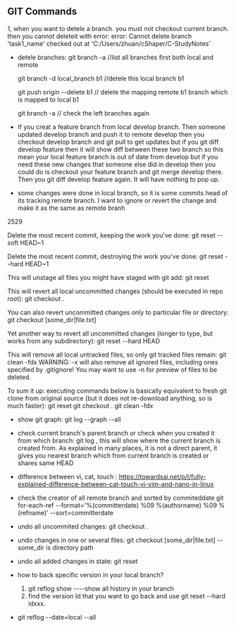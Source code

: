 ## GIT Commands 
1, when you want to detele  a branch. you must not checkout current branch. then you cannot deleteit with error: error: Cannot delete branch 'task1_name' checked out at 'C:/Users/zhuan/cShaper/C-StudyNotes'

* detele branches:
	git branch -a  //list all branches first both local and remote 

	git branch -d local_branch b1 //detele  this local branch b1

	git push origin --delete b1 // delete the mapping remote b1 branch which is mapped to local b1

	git branch -a // check the left branches again 

* If you creat a feature branch from local develop branch. Then someone updated develop branch and push it to remote develop
then you checkout develop branch and git pull to get updates but if you git diff develop feature then it will show diff between these two branch 
so this mean your local feature branch is out of date from develop but if you need these new changes that someone else did in develop
then you could do is checkout your feature branch and git merge develop there. Then you git diff develop feature again. It will have nothing to pop up. 

* some changes were done in local branch, so it is some commits head of its tracking remote branch. I want to ignore or revert the change and make it as the same as remote branh

2529

Delete the most recent commit, keeping the work you've done:
git reset --soft HEAD~1

Delete the most recent commit, destroying the work you've done:
git reset --hard HEAD~1


This will unstage all files you might have staged with git add:
git reset

This will revert all local uncommitted changes (should be executed in repo root):
git checkout .

You can also revert uncommitted changes only to particular file or directory:
git checkout [some_dir|file.txt]

Yet another way to revert all uncommitted changes (longer to type, but works from any subdirectory):
git reset --hard HEAD

This will remove all local untracked files, so only git tracked files remain:
git clean -fdx
WARNING: -x will also remove all ignored files, including ones specified by .gitignore! You may want to use -n for preview of files to be deleted.


To sum it up: executing commands below is basically equivalent to fresh git clone from original source (but it does not re-download anything, so is much faster):
git reset
git checkout .
git clean -fdx


* show git graph:  git log --graph --all

* check current branch's parent branch or check when you created it from which branch: 
git log , this will show where the current branch is created from.
As explained in many places, it is not a direct parent, it gives you nearest branch which from current branch is created or shares same HEAD


* difference between vi, cat, touch : https://towardsai.net/p/l/fully-explained-difference-between-cat-touch-vi-vim-and-nano-in-linux


* check the creator of all remote branch and sorted by commiteddate
  git for-each-ref --format='%(committerdate) %09 %(authorname) %09 %(refname)' --sort=committerdate

* undo all uncommited changes: git checkout . 
* undo changes in one or several files: git checkout [some_dir|file.txt] -- some_dir is directory path
* undo all added changes in state: git reset


* how to back specific version in your local branch? 
  1. git reflog show ----show all history in your branch 
  2. find the version Id that you want to go back and use git reset --hard idxxx. 

* git reflog --date=local --all 